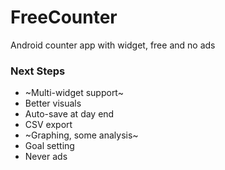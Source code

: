 # FreeCounter
Android counter app with widget, free and no ads

### Next Steps
 - ~Multi-widget support~
 - Better visuals
 - Auto-save at day end
 - CSV export
 - ~Graphing, some analysis~
 - Goal setting
 - Never ads
